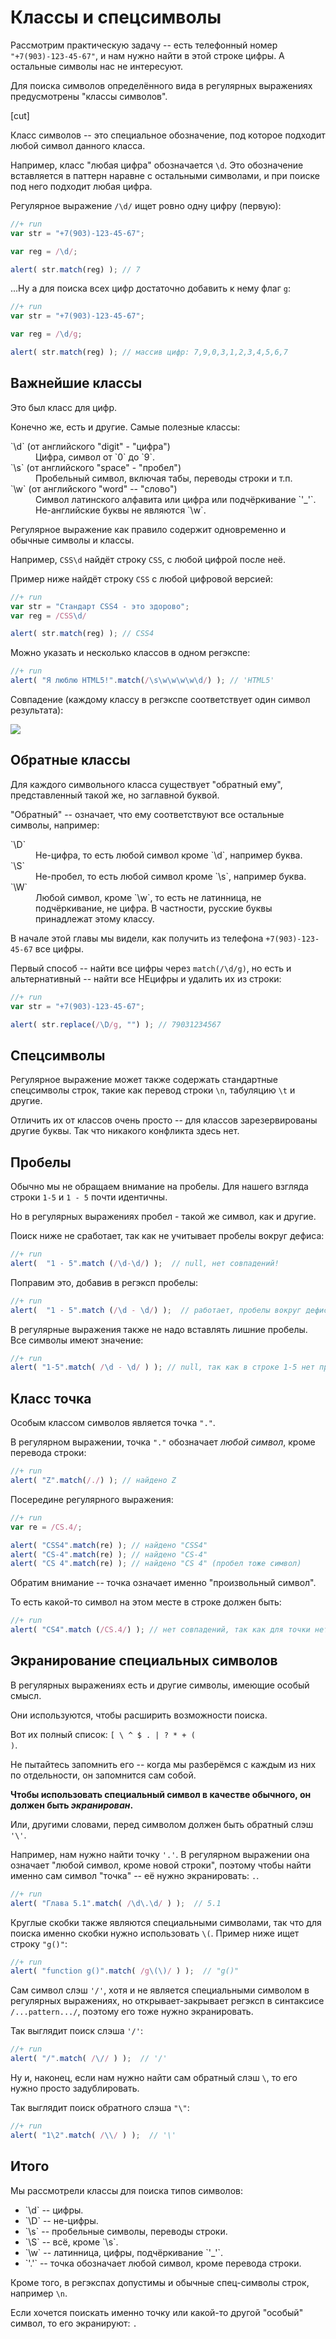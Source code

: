 # Классы и спецсимволы

Рассмотрим практическую задачу -- есть телефонный номер `"+7(903)-123-45-67"`, и нам нужно найти в этой строке цифры. А остальные символы нас не интересуют.

Для поиска символов определённого вида в регулярных выражениях предусмотрены "классы символов".

[cut]

Класс символов -- это специальное обозначение, под которое подходит любой символ данного класса.

Например, класс "любая цифра" обозначается `\d`. Это обозначение вставляется в паттерн наравне с остальными символами, и при поиске под него подходит любая цифра.

Регулярное выражение <code class="pattern">/\d/</code> ищет ровно одну цифру (первую):

```js
//+ run
var str = "+7(903)-123-45-67";

var reg = /\d/;

alert( str.match(reg) ); // 7
```

...Ну а для поиска всех цифр достаточно добавить к нему флаг `g`:

```js
//+ run
var str = "+7(903)-123-45-67";

var reg = /\d/g;

alert( str.match(reg) ); // массив цифр: 7,9,0,3,1,2,3,4,5,6,7
```

## Важнейшие классы

Это был класс для цифр.

Конечно же, есть и другие. Самые полезные классы:
<dl>
<dt>`\d` (от английского "digit" - "цифра")</dt>
<dd>Цифра, символ от `0` до `9`.</dd>
<dt>`\s` (от английского "space" - "пробел")</dt>
<dd>Пробельный символ, включая табы, переводы строки и т.п.</dd>
<dt>`\w` (от английского "word" -- "слово") </dt>
<dd>Символ латинского алфавита или цифра или подчёркивание `'_'`. Не-английские буквы не являются `\w`.</dd>
</dl>

Регулярное выражение как правило содержит одновременно и обычные символы и классы.

Например, <code class="pattern">CSS\d</code> найдёт строку <code class="match">CSS</code>, с любой цифрой после неё.

Пример ниже найдёт строку `CSS` с любой цифровой версией:

```js
//+ run
var str = "Стандарт CSS4 - это здорово";
var reg = /CSS\d/

alert( str.match(reg) ); // CSS4
```

Можно указать и несколько классов в одном регэкспе:

```js
//+ run
alert( "Я люблю HTML5!".match(/\s\w\w\w\w\d/) ); // 'HTML5'
```

Совпадение (каждому классу в регэкспе соответствует один символ результата):

<img src="love_html5.png">


## Обратные классы

Для каждого символьного класса существует "обратный ему", представленный такой же, но заглавной буквой.

"Обратный" -- означает, что ему соответствуют все остальные символы, например:

<dl>
<dt>`\D`</dt>
<dd>Не-цифра, то есть любой символ кроме `\d`, например буква.</dd>
<dt>`\S`</dt>
<dd>Не-пробел, то есть любой символ кроме `\s`, например буква.</dd>
<dt>`\W`</dt>
<dd>Любой символ, кроме `\w`, то есть не латинница, не подчёркивание, не цифра. В частности, русские буквы принадлежат этому классу.</dd>
</dl>

В начале этой главы мы видели, как получить из телефона <code class="subject">+7(903)-123-45-67</code> все цифры.

Первый способ -- найти все цифры через `match(/\d/g)`, но есть и альтернативный -- найти все НЕцифры и удалить их из строки:

```js
//+ run
var str = "+7(903)-123-45-67";

alert( str.replace(/\D/g, "") ); // 79031234567
```

## Спецсимволы

Регулярное выражение может также содержать стандартные спецсимволы строк, такие как перевод строки `\n`, табуляцию `\t` и другие.

Отличить их от классов очень просто -- для классов зарезервированы другие буквы. Так что никакого конфликта здесь нет.

## Пробелы

Обычно мы не обращаем внимание на пробелы. Для нашего взгляда строки <code class="subject">1-5</code> и <code class="subject">1 - 5</code> почти идентичны.

Но в регулярных выражениях пробел - такой же символ, как и другие.

Поиск ниже не сработает, так как не учитывает пробелы вокруг дефиса:

```js
//+ run
alert(  "1 - 5".match (/\d-\d/) );  // null, нет совпадений!
```

Поправим это, добавив в регэксп пробелы:

```js
//+ run
alert(  "1 - 5".match (/\d - \d/) );  // работает, пробелы вокруг дефиса
```

В регулярные выражения также не надо вставлять лишние пробелы. Все символы имеют значение:

```js
//+ run
alert( "1-5".match( /\d - \d/ ) ); // null, так как в строке 1-5 нет пробелов
```

## Класс точка

Особым классом символов является точка `"."`.

В регулярном выражении, точка <code class="pattern">"."</code> обозначает *любой символ*, кроме перевода строки:

```js
//+ run
alert( "Z".match(/./) ); // найдено Z
```

Посередине регулярного выражения:

```js
//+ run
var re = /CS.4/;

alert( "CSS4".match(re) ); // найдено "CSS4"
alert( "CS-4".match(re) ); // найдено "CS-4" 
alert( "CS 4".match(re) ); // найдено "CS 4" (пробел тоже символ)
```

Обратим внимание -- точка означает именно "произвольный символ". 

То есть какой-то символ на этом месте в строке должен быть:

```js
//+ run
alert( "CS4".match (/CS.4/) ); // нет совпадений, так как для точки нет символа
```

## Экранирование специальных символов

В регулярных выражениях есть и другие символы, имеющие особый смысл. 

Они используются, чтобы расширить возможности поиска. 

Вот их полный список: <code class="pattern">[ \ ^ $ . | ? * + ( )</code>.

Не пытайтесь запомнить его -- когда мы разберёмся с каждым из них по отдельности, он запомнится сам собой.

**Чтобы использовать специальный символ в качестве обычного, он должен быть *экранирован*.** 

Или, другими словами, перед символом должен быть обратный слэш `'\'`. 

Например, нам нужно найти точку <code class="pattern">'.'</code>. В регулярном выражении она означает "любой символ, кроме новой строки", поэтому чтобы найти именно сам символ "точка" -- её нужно экранировать: <code class="pattern">\.</code>.

```js
//+ run
alert( "Глава 5.1".match( /\d\.\d/ ) );  // 5.1
```

Круглые скобки также являются специальными символами, так что для поиска именно скобки нужно использовать `\(`. Пример ниже ищет строку `"g()"`:

```js
//+ run
alert( "function g()".match( /g\(\)/ ) );  // "g()"
```

Сам символ слэш `'/'`, хотя и не является специальными символом в регулярных выражениях, но открывает-закрывает регэксп в синтаксисе <code class="pattern">/...pattern.../</code>, поэтому его тоже нужно экранировать.

Так выглядит поиск слэша `'/'`:

```js
//+ run
alert( "/".match( /\// ) );  // '/'
```

Ну и, наконец, если нам нужно найти сам обратный слэш `\`, то его нужно просто задублировать.

Так выглядит поиск обратного слэша `"\"`:

```js
//+ run
alert( "1\2".match( /\\/ ) );  // '\'
```

## Итого

Мы рассмотрели классы для поиска типов символов:

<ul>
<li>`\d` -- цифры.</li>
<li>`\D` -- не-цифры.</li>
<li>`\s` -- пробельные символы, переводы строки.</li>
<li>`\S` -- всё, кроме `\s`.</li>
<li>`\w` -- латинница, цифры, подчёркивание `'_'`.</li>
<li>`'.'` -- точка обозначает любой символ, кроме перевода строки.</li>
</ul>

Кроме того, в регэкспах допустимы и обычные спец-символы строк, например `\n`.

Если хочется поискать именно точку или какой-то другой "особый" символ, то его экранируют: <code class="pattern">\.</code>



